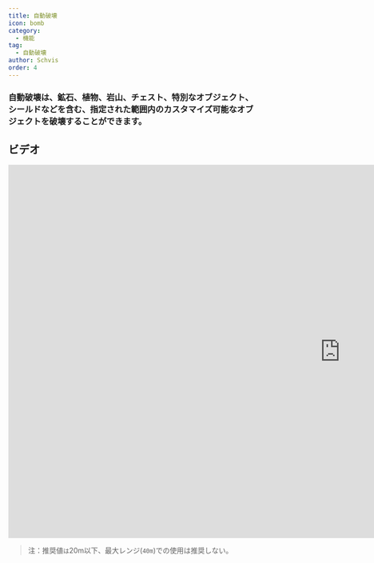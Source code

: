 ```yaml
---
title: 自動破壊
icon: bomb
category:
  - 機能
tag:
  - 自動破壊
author: Schvis
order: 4
---
```


### 自動破壊は、鉱石、植物、岩山、チェスト、特別なオブジェクト、シールドなどを含む、指定された範囲内のカスタマイズ可能なオブジェクトを破壊することができます。

## ビデオ

<div class="iframe-container"><iframe width="1328" height="747" src="https://www.youtube.com/embed/3ML6s3SR8nE?list=PL5eI1Tb64p56g27qfYk7VuFTz4FK6YrKa" title="Korepi - Auto Destroy" frameborder="0" allow="accelerometer; autoplay; clipboard-write; encrypted-media; gyroscope; picture-in-picture; web-share" referrerpolicy="strict-origin-when-cross-origin" allowfullscreen></iframe></div>

>注：推奨値`は`20m以下、最大レンジ(`40m`)での使用は推奨しない。 

